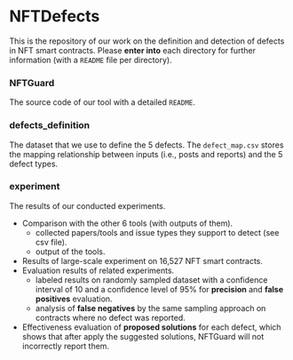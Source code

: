 # NFTDefects

This is the repository of our work on the definition and detection of defects in NFT smart contracts.
Please **enter into** each directory for further information (with a `README` file per directory).

### NFTGuard

The source code of our tool with a detailed `README`.

### defects_definition

The dataset that we use to define the 5 defects. The `defect_map.csv` stores the mapping relationship between inputs (i.e., posts and reports) and the 5 defect types.

### experiment

The results of our conducted experiments.

- Comparison with the other 6 tools (with outputs of them).
  - collected papers/tools and issue types they support to detect (see csv file).
  - output of the tools.
- Results of large-scale experiment on 16,527 NFT smart contracts.
- Evaluation results of related experiments.
  - labeled results on randomly sampled dataset with a confidence interval of 10 and a confidence level of 95% for **precision** and **false positives** evaluation.
  - analysis of **false negatives** by the same sampling approach on contracts where no defect was reported.
- Effectiveness evaluation of **proposed solutions** for each defect, which shows that after apply the suggested solutions, NFTGuard will not incorrectly report them.
